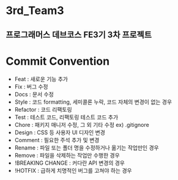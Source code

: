# 3rd_Team3
프로그래머스 데브코스 FE3기 3차 프로젝트
---
# Commit Convention
-  Feat : 새로운 기능 추가
-  Fix : 버그 수정
-  Docs : 문서 수정
-  Style : 코드 formatting, 세미콜론 누락, 코드 자체의 변경이 없는 경우
-  Refactor : 코드 리팩토링
-  Test : 테스트 코드, 리팩토링 테스트 코드 추가
-  Chore : 패키지 매니저 수정, 그 외 기타 수정 ex) .gitignore
-  Design : CSS 등 사용자 UI 디자인 변경
-  Comment : 필요한 주석 추가 및 변경
-  Rename : 파일 또는 폴더 명을 수정하거나 옮기는 작업만인 경우
-  Remove : 파일을 삭제하는 작업만 수행한 경우
-  !BREAKING CHANGE : 커다란 API 변경의 경우
-  !HOTFIX : 급하게 치명적인 버그를 고쳐야 하는 경우
